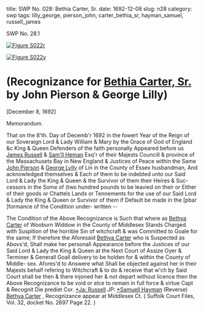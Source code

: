 title: SWP No. 028: Bethia Carter, Sr.
date: 1692-12-08
slug: n28
category: swp
tags: lilly_george, pierson_john, carter_bethia_sr, hayman_samuel, russell_james




<div markdown class="doc" id="n28.1">

<div class="doc_id">SWP No. 28.1</div>



<span markdown class="figure">[![Figure S022r](archives/Suffolk/small/S022A.jpg)](archives/Suffolk/large/S022A.jpg)</span>



<span markdown class="figure">[![Figure S022v](archives/Suffolk/small/S022B.jpg)](archives/Suffolk/large/S022B.jpg)</span>


# (Recognizance for [Bethia Carter, Sr.](/tag/carter_bethia_sr.html) by John Pierson & George Lilly)

[December 8, 1692]

Memorandum. 

That on the 8'th. Day of Decemb'r 1692 in the fowert Year of  the Reign of our Soveraign Lord & Lady William & Mary by the  Grace of God of England &c King & Queen Defenders of the faith  personally Appeared before us [James Russell](/tag/russell_james.html) & [Sam'll Heman](/tag/hayman_samuel.html) Esq'r  of their Majests Councill & province of the Massachusets Bay in New  England & Justices of Peace within the Same [John Pierson](/tag/pierson_john.html) & [George Lylly](/tag/lilly_george.html) of Lin in the County of Essex husbandman, And acknowledged  themselves & Each of them to be indebted unto our Said Lord  & Lady the King & Queen & the Survivor of them their Heires & Suc-  cessors in the Some of (two hundred pounds to be leavied on their  or Either of their goods or Chattels Lands or Tennements for the  use of our Said Lord & Lady the King & Queen or Survivor of them  if Default be made in the [pbar ]formance of the Condition under-  written --

The Condition of the Above Recognizance is Such that where as  [Bethya Carter](/tag/carter_bethia_sr.html) of Wooburn Widdow in the County of Middlesex  Stands Charged with Suspition of the horrible Sin of witchcraft  & was Committed to Goale for the same; If therefore the Aforesaid  [Bethya Carter](/tag/carter_bethia_sr.html) who is Suspected as Abovs'd, Shall make her personall  Appearance before the Justices of our Said Lord & Lady the King  & Queen at the Next Court of Assize Oyer & Terminer & Generall  Goall delivery to be holden for & within the County of Middle-  sex. Afores'd to Answere what Shall be objected against her in their  Majests behalf refering to Witchcraft & to do & receive that w'ch by   Said Court shall be then & there injoned her & not depart without  licence then the Above Recognizance to be void or elce to remain in  full force & virtue Capt & Recognit Die prediet Cor.
[*Ja: Russell](/tag/russell_james.html)  JP:  [*Samuell Hayman](/tag/hayman_samuel.html) (Reverse)  [Bethya Carter](/tag/carter_bethia_sr.html) , Recognizance  appear at Middlesex Ct. ( Suffolk Court Files, Vol. 32, docket No. 2697 Page 22. )

</div>

